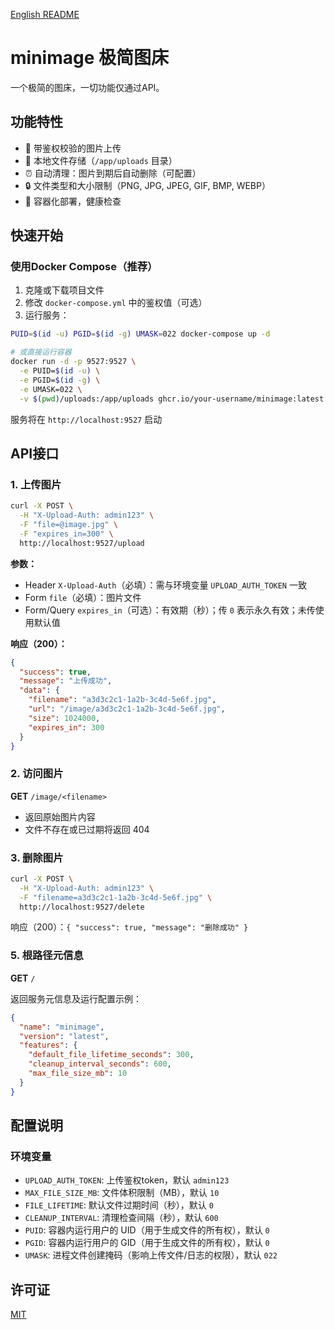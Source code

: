 [English README](README.md)

# minimage 极简图床

一个极简的图床，一切功能仅通过API。

## 功能特性

- 🔐 带鉴权校验的图片上传
- 📁 本地文件存储（`/app/uploads` 目录）
- ⏰ 自动清理：图片到期后自动删除（可配置）
- 🔒 文件类型和大小限制（PNG, JPG, JPEG, GIF, BMP, WEBP）
- 🐳 容器化部署，健康检查


## 快速开始

### 使用Docker Compose（推荐）

1. 克隆或下载项目文件
2. 修改 `docker-compose.yml` 中的鉴权值（可选）
3. 运行服务：

```bash
PUID=$(id -u) PGID=$(id -g) UMASK=022 docker-compose up -d

# 或直接运行容器
docker run -d -p 9527:9527 \
  -e PUID=$(id -u) \
  -e PGID=$(id -g) \
  -e UMASK=022 \
  -v $(pwd)/uploads:/app/uploads ghcr.io/your-username/minimage:latest
```

服务将在 `http://localhost:9527` 启动

## API接口

### 1. 上传图片

```bash
curl -X POST \
  -H "X-Upload-Auth: admin123" \
  -F "file=@image.jpg" \
  -F "expires_in=300" \
  http://localhost:9527/upload
```

**参数：**
- Header `X-Upload-Auth`（必填）：需与环境变量 `UPLOAD_AUTH_TOKEN` 一致
- Form `file`（必填）：图片文件
- Form/Query `expires_in`（可选）：有效期（秒）；传 `0` 表示永久有效；未传使用默认值

**响应（200）：**
```json
{
  "success": true,
  "message": "上传成功",
  "data": {
    "filename": "a3d3c2c1-1a2b-3c4d-5e6f.jpg",
    "url": "/image/a3d3c2c1-1a2b-3c4d-5e6f.jpg",
    "size": 1024000,
    "expires_in": 300
  }
}
```

### 2. 访问图片

**GET** `/image/<filename>`

- 返回原始图片内容
- 文件不存在或已过期将返回 404


### 3. 删除图片

```bash
curl -X POST \
  -H "X-Upload-Auth: admin123" \
  -F "filename=a3d3c2c1-1a2b-3c4d-5e6f.jpg" \
  http://localhost:9527/delete
```

响应（200）：`{ "success": true, "message": "删除成功" }`



### 5. 根路径元信息

**GET** `/`

返回服务元信息及运行配置示例：
```json
{
  "name": "minimage",
  "version": "latest",
  "features": {
    "default_file_lifetime_seconds": 300,
    "cleanup_interval_seconds": 600,
    "max_file_size_mb": 10
  }
}
```

## 配置说明

### 环境变量

- `UPLOAD_AUTH_TOKEN`: 上传鉴权token，默认 `admin123`
- `MAX_FILE_SIZE_MB`: 文件体积限制（MB），默认 `10`
- `FILE_LIFETIME`: 默认文件过期时间（秒），默认 `0`
- `CLEANUP_INTERVAL`: 清理检查间隔（秒），默认 `600`
- `PUID`: 容器内运行用户的 UID（用于生成文件的所有权），默认 `0`
- `PGID`: 容器内运行用户的 GID（用于生成文件的所有权），默认 `0`
- `UMASK`: 进程文件创建掩码（影响上传文件/日志的权限），默认 `022`

## 许可证

[MIT](LICENSE)

